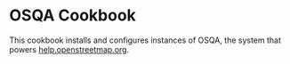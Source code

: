 # OSQA Cookbook

This cookbook installs and configures instances of OSQA, the system that powers
[help.openstreetmap.org](http://help.openstreetmap.org).
